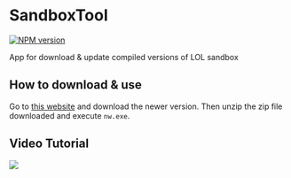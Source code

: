 # SandboxTool
[![NPM version](https://img.shields.io/npm/v/SandboxTools.svg)](https://www.npmjs.com/package/SandboxTools)

App for download & update compiled versions of LOL sandbox 

## How to download & use

Go to [this website](https://github.com/DeudlyYT/SandboxTool/releases) and download the newer version. Then unzip the zip file downloaded and execute `nw.exe`. 

## Video Tutorial

[![](https://img.youtube.com/vi/Xdbw_3jN1LI/0.jpg)](https://www.youtube.com/watch?v=Xdbw_3jN1LI)
